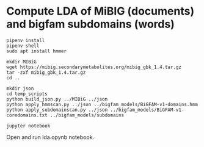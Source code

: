 # Compute LDA of MiBIG (documents) and bigfam subdomains (words)

```
pipenv install
pipenv shell
sudo apt install hmmer

mkdir MIBiG
wget https://mibig.secondarymetabolites.org/mibig_gbk_1.4.tar.gz
tar -zxf mibig_gbk_1.4.tar.gz
cd ..

mkdir json
cd temp_scripts
python build_json.py ../MIBiG ../json
python apply_hmmscan.py ../json ../bigfam_models/BiGFAM-v1-domains.hmm
python apply_subdomainscan.py ../json ../bigfam_models/BiGFAM-v1-coredomains.txt ../bigfam_models/subdomains
```

```
jupyter notebook
```

Open and run lda.opynb notebook.
